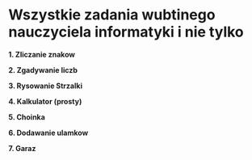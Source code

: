 # Wszystkie zadania wubtinego nauczyciela informatyki i nie tylko

**1. Zliczanie znakow**

**2. Zgadywanie liczb**

**3. Rysowanie Strzalki**

**4. Kalkulator (prosty)**

**5. Choinka**

**6. Dodawanie ulamkow**

**7. Garaz**
